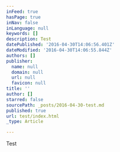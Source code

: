 ```yaml
---
inFeed: true
hasPage: true
inNav: false
inLanguage: null
keywords: []
description: Test
datePublished: '2016-04-30T14:06:56.401Z'
dateModified: '2016-04-30T14:06:55.844Z'
authors: []
publisher:
  name: null
  domain: null
  url: null
  favicon: null
title: ''
author: []
starred: false
sourcePath: _posts/2016-04-30-test.md
published: true
url: test/index.html
_type: Article

---
```

Test